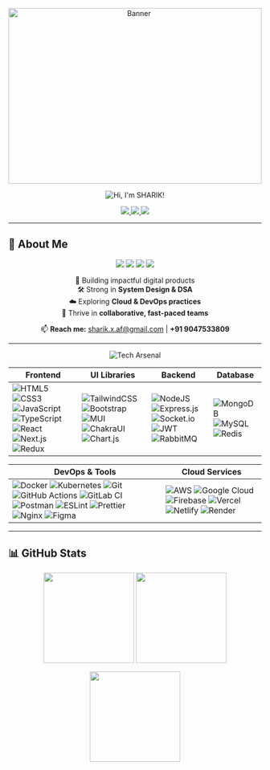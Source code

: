 <!-- Banner -->
<p align="center">
  <img src="https://cdna.artstation.com/p/assets/images/images/036/822/576/original/karina-formanova-cover-final.gif?1618727960" 
       alt="Banner" 
       width="100%" height="350px"/>
</p>

<!-- Dark Themed Title -->
<p align="center">
  <img src="https://img.shields.io/badge/Hi%2C%20I'm%20SHARIK!-0D1117?style=for-the-badge&logo=github&logoColor=00F7FF&labelColor=0D1117&color=0D1117" alt="Hi, I'm SHARIK!" />
</p>


<!-- Social Links -->
<p align="center">
  <a href="https://www.linkedin.com/in/sharik0m/">
    <img src="https://img.shields.io/badge/LinkedIn-121212?style=for-the-badge&logo=linkedin&logoColor=0A66C2" />
  </a>
  <a href="https://portfolio-sharik.netlify.app/">
    <img src="https://img.shields.io/badge/Portfolio-121212?style=for-the-badge&logo=vercel&logoColor=white" />
  </a>
  <a href="mailto:sharik.x.af@gmail.com">
    <img src="https://img.shields.io/badge/Email-121212?style=for-the-badge&logo=gmail&logoColor=D14836" />
  </a>
</p>

---

## 💫 About Me  

<p align="center">
  <img src="https://img.shields.io/badge/Full--Stack%20Developer-121212?style=for-the-badge&logo=visualstudiocode&logoColor=007ACC" />
  <img src="https://img.shields.io/badge/MERN%20Stack-121212?style=for-the-badge&logo=mongodb&logoColor=47A248" />
  <img src="https://img.shields.io/badge/Frontend%20Developer-121212?style=for-the-badge&logo=react&logoColor=61DAFB" />
  <img src="https://img.shields.io/badge/Backend%20Developer-121212?style=for-the-badge&logo=node.js&logoColor=339933" />
</p>

<p align="center">
  🚀 Building impactful digital products <br/>
  🛠 Strong in <b>System Design & DSA</b> <br/>
  ☁️ Exploring <b>Cloud & DevOps practices</b> <br/>
  🤝 Thrive in <b>collaborative, fast-paced teams</b> <br/>
</p>

<p align="center">
  📫 <b>Reach me:</b> <a href="mailto:sharik.x.af@gmail.com">sharik.x.af@gmail.com</a> | <b>+91 9047533809</b>
</p>

---

<p align="center">
  <img src="https://img.shields.io/badge/Code%20Craftsman-121212?style=for-the-badge&logo=github&logoColor=white" alt="Tech Arsenal" />
</p>

| **Frontend** | **UI Libraries** | **Backend** | **Database** |
|--------------|------------------|-------------|--------------|
| ![HTML5](https://img.shields.io/badge/html5-121212?style=for-the-badge&logo=html5&logoColor=E34F26) ![CSS3](https://img.shields.io/badge/css3-121212?style=for-the-badge&logo=css3&logoColor=1572B6) ![JavaScript](https://img.shields.io/badge/javascript-121212?style=for-the-badge&logo=javascript&logoColor=F7DF1E) ![TypeScript](https://img.shields.io/badge/typescript-121212?style=for-the-badge&logo=typescript&logoColor=3178C6) ![React](https://img.shields.io/badge/react-121212?style=for-the-badge&logo=react&logoColor=61DAFB) ![Next.js](https://img.shields.io/badge/next.js-121212?style=for-the-badge&logo=nextdotjs&logoColor=white) ![Redux](https://img.shields.io/badge/redux-121212?style=for-the-badge&logo=redux&logoColor=764ABC) | ![TailwindCSS](https://img.shields.io/badge/tailwindcss-121212?style=for-the-badge&logo=tailwindcss&logoColor=38B2AC) ![Bootstrap](https://img.shields.io/badge/bootstrap-121212?style=for-the-badge&logo=bootstrap&logoColor=8511FA) ![MUI](https://img.shields.io/badge/mui-121212?style=for-the-badge&logo=mui&logoColor=007FFF) ![ChakraUI](https://img.shields.io/badge/chakraui-121212?style=for-the-badge&logo=chakraui&logoColor=4ED1C5) ![Chart.js](https://img.shields.io/badge/chart.js-121212?style=for-the-badge&logo=chart.js&logoColor=F5788D) | ![NodeJS](https://img.shields.io/badge/node.js-121212?style=for-the-badge&logo=node.js&logoColor=6DA55F) ![Express.js](https://img.shields.io/badge/express.js-121212?style=for-the-badge&logo=express&logoColor=61DAFB) ![Socket.io](https://img.shields.io/badge/socket.io-121212?style=for-the-badge&logo=socket.io&logoColor=white) ![JWT](https://img.shields.io/badge/JWT-121212?style=for-the-badge&logo=jsonwebtokens&logoColor=white) ![RabbitMQ](https://img.shields.io/badge/rabbitmq-121212?style=for-the-badge&logo=rabbitmq&logoColor=FF6600) | ![MongoDB](https://img.shields.io/badge/mongodb-121212?style=for-the-badge&logo=mongodb&logoColor=4EA94B) ![MySQL](https://img.shields.io/badge/mysql-121212?style=for-the-badge&logo=mysql&logoColor=4479A1) ![Redis](https://img.shields.io/badge/redis-121212?style=for-the-badge&logo=redis&logoColor=DD0031) |

| **DevOps & Tools** | **Cloud Services** |
|---------------------|--------------------|
| ![Docker](https://img.shields.io/badge/docker-121212?style=for-the-badge&logo=docker&logoColor=0db7ed) ![Kubernetes](https://img.shields.io/badge/kubernetes-121212?style=for-the-badge&logo=kubernetes&logoColor=326ce5) ![Git](https://img.shields.io/badge/git-121212?style=for-the-badge&logo=git&logoColor=F05033) ![GitHub Actions](https://img.shields.io/badge/github%20actions-121212?style=for-the-badge&logo=githubactions&logoColor=2671E5) ![GitLab CI](https://img.shields.io/badge/gitlab-121212?style=for-the-badge&logo=gitlab&logoColor=FC6D26) ![Postman](https://img.shields.io/badge/postman-121212?style=for-the-badge&logo=postman&logoColor=FF6C37) ![ESLint](https://img.shields.io/badge/eslint-121212?style=for-the-badge&logo=eslint&logoColor=4B3263) ![Prettier](https://img.shields.io/badge/prettier-121212?style=for-the-badge&logo=prettier&logoColor=F7B93E) ![Nginx](https://img.shields.io/badge/nginx-121212?style=for-the-badge&logo=nginx&logoColor=009639) ![Figma](https://img.shields.io/badge/figma-121212?style=for-the-badge&logo=figma&logoColor=F24E1E) | ![AWS](https://img.shields.io/badge/AWS-121212?style=for-the-badge&logo=amazonaws&logoColor=FF9900) ![Google Cloud](https://img.shields.io/badge/googlecloud-121212?style=for-the-badge&logo=googlecloud&logoColor=4285F4) ![Firebase](https://img.shields.io/badge/firebase-121212?style=for-the-badge&logo=firebase&logoColor=FFCA28) ![Vercel](https://img.shields.io/badge/vercel-121212?style=for-the-badge&logo=vercel&logoColor=white) ![Netlify](https://img.shields.io/badge/netlify-121212?style=for-the-badge&logo=netlify&logoColor=00C7B7) ![Render](https://img.shields.io/badge/render-121212?style=for-the-badge&logo=render&logoColor=46E3B7) |

---

## 📊 GitHub Stats  

<p align="center">
  <img src="https://github-readme-stats.vercel.app/api?username=SHARIK0M&show_icons=true&theme=tokyonight&hide_border=true" height="180px"/>
  <img src="https://github-readme-streak-stats.herokuapp.com/?user=SHARIK0M&theme=tokyonight&hide_border=true" height="180px"/>
</p>

<p align="center">
  <img src="https://github-readme-stats.vercel.app/api/top-langs/?username=SHARIK0M&layout=compact&theme=tokyonight&hide_border=true" height="180px"/>
</p>
